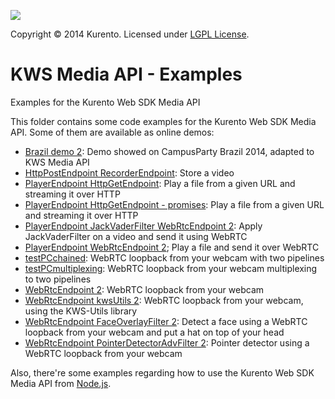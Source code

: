 [![][KurentoImage]][website]

Copyright © 2014 Kurento. Licensed under [LGPL License].

KWS Media API - Examples
=============
Examples for the Kurento Web SDK Media API

This folder contains some code examples for the Kurento Web SDK Media API. Some
of them are available as online demos:

* [Brazil demo 2](./brazil_demo_2):
Demo showed on CampusParty Brazil 2014, adapted to KWS Media API
* [HttpPostEndpoint RecorderEndpoint](./HttpPostEndpoint-RecorderEndpoint):
Store a video
* [PlayerEndpoint HttpGetEndpoint](./PlayerEndpoint-HttpGetEndpoint):
Play a file from a given URL and streaming it over HTTP
* [PlayerEndpoint HttpGetEndpoint - promises](./PlayerEndpoint-HttpGetEndpoint_promises):
Play a file from a given URL and streaming it over HTTP
* [PlayerEndpoint JackVaderFilter WebRtcEndpoint 2](./PlayerEndpoint-JackVaderFilter-WebRtcEndpoint_2):
Apply JackVaderFilter on a video and send it using WebRTC
* [PlayerEndpoint WebRtcEndpoint 2](./PlayerEndpoint-WebRtcEndpoint_2);
Play a file and send it over WebRTC
* [testPCchained](./testPCchained):
WebRTC loopback from your webcam with two pipelines
* [testPCmultiplexing](./testPCmultiplexing):
WebRTC loopback from your webcam multiplexing to two pipelines
* [WebRtcEndpoint 2](./WebRtcEndpoint_2):
WebRTC loopback from your webcam
* [WebRtcEndpoint kwsUtils 2](./WebRtcEndpoint-kwsUtils_2):
WebRTC loopback from your webcam, using the KWS-Utils library
* [WebRtcEndpoint FaceOverlayFilter 2](./WebRtcEndpoint-FaceOverlayFilter_2):
Detect a face using a WebRTC loopback from your webcam and put a hat on top of
your head
* [WebRtcEndpoint PointerDetectorAdvFilter 2](./WebRtcEndpoint-PointerDetectorAdvFilter_2):
Pointer detector using a WebRTC loopback from your webcam

Also, there're some examples regarding how to use the Kurento Web SDK Media API
from [Node.js].


[KurentoImage]: https://secure.gravatar.com/avatar/21a2a12c56b2a91c8918d5779f1778bf?s=120
[LGPL License]: http://www.gnu.org/licenses/lgpl-2.1.html
[Node.js]: http://nodejs.org
[website]: http://kurento.org
